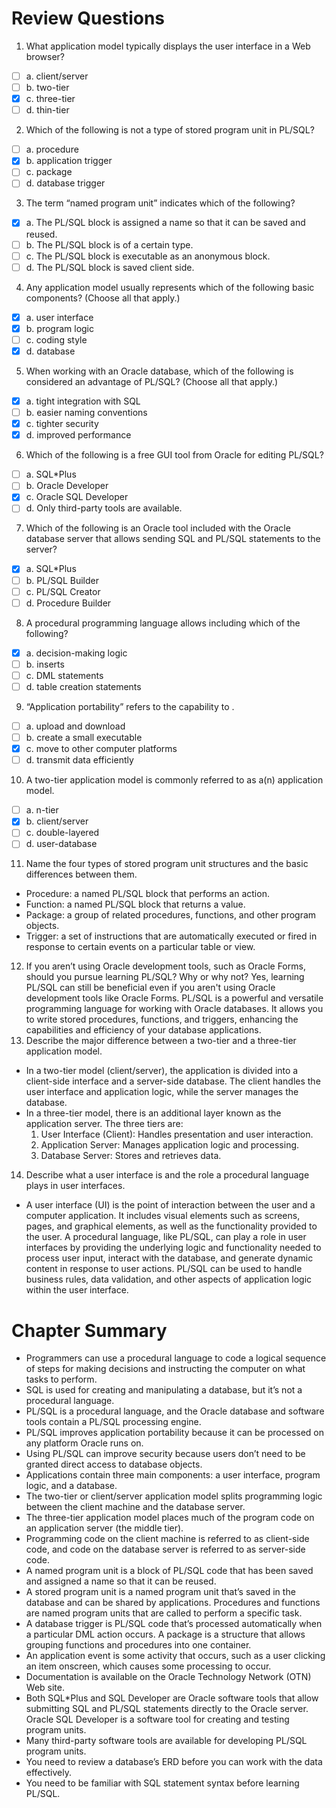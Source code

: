 # Review Questions

1. What application model typically displays the user interface in a Web browser?

- [ ] a. client/server
- [ ] b. two-tier
- [x] c. three-tier
- [ ] d. thin-tier

2. Which of the following is not a type of stored program unit in PL/SQL?

- [ ] a. procedure
- [x] b. application trigger
- [ ] c. package
- [ ] d. database trigger

3. The term “named program unit” indicates which of the following?

- [x] a. The PL/SQL block is assigned a name so that it can be saved and reused.
- [ ] b. The PL/SQL block is of a certain type.
- [ ] c. The PL/SQL block is executable as an anonymous block.
- [ ] d. The PL/SQL block is saved client side.

4. Any application model usually represents which of the following basic components? (Choose all that apply.)

- [x] a. user interface
- [x] b. program logic
- [ ] c. coding style
- [x] d. database

5. When working with an Oracle database, which of the following is considered an advantage of PL/SQL? (Choose all that apply.)

- [x] a. tight integration with SQL
- [ ] b. easier naming conventions
- [x] c. tighter security
- [x] d. improved performance

6. Which of the following is a free GUI tool from Oracle for editing PL/SQL?

- [ ] a. SQL*Plus
- [ ] b. Oracle Developer
- [x] c. Oracle SQL Developer
- [ ] d. Only third-party tools are available.

7. Which of the following is an Oracle tool included with the Oracle database server that allows sending SQL and PL/SQL statements to the server?

- [x] a. SQL*Plus
- [ ] b. PL/SQL Builder
- [ ] c. PL/SQL Creator
- [ ] d. Procedure Builder

8. A procedural programming language allows including which of the following?

- [x] a. decision-making logic
- [ ] b. inserts
- [ ] c. DML statements
- [ ] d. table creation statements

9. “Application portability” refers to the capability to .

- [ ] a. upload and download
- [ ] b. create a small executable
- [x] c. move to other computer platforms
- [ ] d. transmit data efficiently

10. A two-tier application model is commonly referred to as a(n) application model.

- [ ] a. n-tier
- [x] b. client/server
- [ ] c. double-layered
- [ ] d. user-database

11. Name the four types of stored program unit structures and the basic differences between them.

- Procedure: a named PL/SQL block that performs an action.
- Function: a named PL/SQL block that returns a value.
- Package: a group of related procedures, functions, and other program objects.
- Trigger: a set of instructions that are automatically executed or fired in response to certain events on a particular table or view.

12. If you aren’t using Oracle development tools, such as Oracle Forms, should you pursue learning PL/SQL? Why or why not?
  Yes, learning PL/SQL can still be beneficial even if you aren't using Oracle development tools like Oracle Forms. PL/SQL is a powerful and versatile programming language for working with Oracle databases. It allows you to write stored procedures, functions, and triggers, enhancing the capabilities and efficiency of your database applications.
13. Describe the major difference between a two-tier and a three-tier application model.

- In a two-tier model (client/server), the application is divided into a client-side interface and a server-side database. The client handles the user interface and application logic, while the server manages the database.
- In a three-tier model, there is an additional layer known as the application server. The three tiers are:
    1. User Interface (Client): Handles presentation and user interaction.
    1. Application Server: Manages application logic and processing.
    1. Database Server: Stores and retrieves data.

14. Describe what a user interface is and the role a procedural language plays in user interfaces.

- A user interface (UI) is the point of interaction between the user and a computer application. It includes visual elements such as screens, pages, and graphical elements, as well as the functionality provided to the user. A procedural language, like PL/SQL, can play a role in user interfaces by providing the underlying logic and functionality needed to process user input, interact with the database, and generate dynamic content in response to user actions. PL/SQL can be used to handle business rules, data validation, and other aspects of application logic within the user interface.

# Chapter Summary

- Programmers can use a procedural language to code a logical sequence of steps for making decisions and instructing the computer on what tasks to perform.
- SQL is used for creating and manipulating a database, but it’s not a procedural language.
- PL/SQL is a procedural language, and the Oracle database and software tools contain a PL/SQL processing engine.
- PL/SQL improves application portability because it can be processed on any platform Oracle runs on.
- Using PL/SQL can improve security because users don’t need to be granted direct access to database objects.
- Applications contain three main components: a user interface, program logic, and a database.
- The two-tier or client/server application model splits programming logic between the client machine and the database server.
- The three-tier application model places much of the program code on an application server (the middle tier).
- Programming code on the client machine is referred to as client-side code, and code on the database server is referred to as server-side code.
- A named program unit is a block of PL/SQL code that has been saved and assigned a name so that it can be reused.
- A stored program unit is a named program unit that’s saved in the database and can be shared by applications. Procedures and functions are named program units that are called to perform a specific task.
- A database trigger is PL/SQL code that’s processed automatically when a particular DML action occurs. A package is a structure that allows grouping functions and procedures into one container.
- An application event is some activity that occurs, such as a user clicking an item onscreen, which causes some processing to occur.
- Documentation is available on the Oracle Technology Network (OTN) Web site.
- Both SQL*Plus and SQL Developer are Oracle software tools that allow submitting SQL and PL/SQL statements directly to the Oracle server. Oracle SQL Developer is a software tool for creating and testing program units.
- Many third-party software tools are available for developing PL/SQL program units.
- You need to review a database’s ERD before you can work with the data effectively.
- You need to be familiar with SQL statement syntax before learning PL/SQL.
